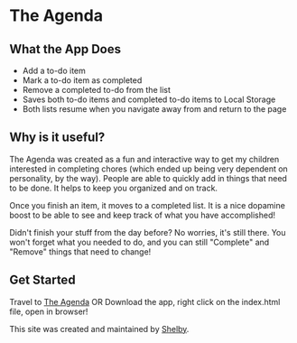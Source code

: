 # The Agenda

## What the App Does
- Add a to-do item
- Mark a to-do item as completed
- Remove a completed to-do from the list
- Saves both to-do items and completed to-do items to Local Storage
- Both lists resume when you navigate away from and return to the page

## Why is it useful?
The Agenda was created as a fun and interactive way to get my children interested in completing chores (which ended up being very dependent on personality, by the way). People are able to quickly add in things that need to be done. It helps to keep you organized and on track.

Once you finish an item, it moves to a completed list. It is a nice dopamine boost to be able to see and keep track of what you have accomplished!

Didn't finish your stuff from the day before? No worries, it's still there. You won't forget what you needed to do, and you can still "Complete" and "Remove" things that need to change!

## Get Started
Travel to [The Agenda](https://github.com/shelkelly/TheAgenda)
OR
Download the app, right click on the index.html file, open in browser!

This site was created and maintained by [Shelby](https://github.com/shelkelly).